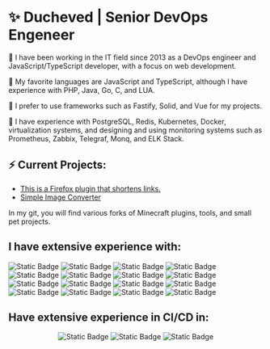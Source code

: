 <div>
    <h1>✨ Ducheved | Senior DevOps Engeneer</h1>
</div>
<div>
    <p>🔭 I have been working in the IT field since 2013 as a DevOps engineer and JavaScript/TypeScript developer, with
        a focus on web development.</p>
    <p>🌱 My favorite languages are JavaScript and TypeScript, although I have experience with PHP, Java, Go, C, and
        LUA.</p>
    <p>👯 I prefer to use frameworks such as Fastify, Solid, and Vue for my projects.</p>
    <p>💬 I have experience with PostgreSQL, Redis, Kubernetes, Docker, virtualization systems, and designing and using
        monitoring systems such as Prometheus, Zabbix, Telegraf, Monq, and ELK Stack.</p>
    <h2>⚡ Current Projects:</h2>
    <ul>
        <li><a href="https://github.com/Ducheved/Cute.FastiPlugin">This is a Firefox plugin that shortens links.</a>
        </li>
        <li><a href="https://github.com/Ducheved/Cute.Converter">Simple Image Converter</a></li>
    </ul>
    <p>In my git, you will find various forks of Minecraft plugins, tools, and small
        pet projects.</p>
</div>

<h2> I have extensive experience with:</h2>
<div align="left">
    <img alt="Static Badge"
        src="https://img.shields.io/badge/TypeScript-blue?style=for-the-badge&logo=tsnode&logoColor=046f87&labelColor=fcbe7e&color=046f87">
    <img alt="Static Badge"
        src="https://img.shields.io/badge/fastify-blue?style=for-the-badge&logo=fastify&logoColor=046f87&labelColor=fcbe7e&color=046f87">
    <img alt="Static Badge"
        src="https://img.shields.io/badge/solid-blue?style=for-the-badge&logo=solid&logoColor=046f87&labelColor=fcbe7e&color=046f87">
    <img alt="Static Badge"
        src="https://img.shields.io/badge/vue-blue?style=for-the-badge&logo=vuedotjs&logoColor=046f87&labelColor=fcbe7e&color=046f87">
    <img alt="Static Badge"
        src="https://img.shields.io/badge/postgresql-blue?style=for-the-badge&logo=postgresql&logoColor=046f87&labelColor=fcbe7e&color=046f87">
    <img alt="Static Badge"
        src="https://img.shields.io/badge/redis-blue?style=for-the-badge&logo=redis&logoColor=046f87&labelColor=fcbe7e&color=046f87">
    <img alt="Static Badge"
        src="https://img.shields.io/badge/rabbitmq-blue?style=for-the-badge&logo=rabbitmq&logoColor=046f87&labelColor=fcbe7e&color=046f87">
    <img alt="Static Badge"
        src="https://img.shields.io/badge/ansible-blue?style=for-the-badge&logo=ansible&logoColor=046f87&labelColor=fcbe7e&color=046f87">
    <img alt="Static Badge"
        src="https://img.shields.io/badge/Kube-blue?style=for-the-badge&logo=kubernetes&logoColor=046f87&labelColor=fcbe7e&color=046f87">
    <img alt="Static Badge"
        src="https://img.shields.io/badge/nginx-blue?style=for-the-badge&logo=nginx&logoColor=046f87&labelColor=fcbe7e&color=046f87">
    <img alt="Static Badge"
        src="https://img.shields.io/badge/Docker-blue?style=for-the-badge&logo=docker&logoColor=046f87&labelColor=fcbe7e&color=046f87">
    <img alt="Static Badge"
        src="https://img.shields.io/badge/VSCode-blue?style=for-the-badge&logo=visualstudiocode&logoColor=046f87&labelColor=fcbe7e&color=046f87">
    <img alt="Static Badge"
        src="https://img.shields.io/badge/Debian-blue?style=for-the-badge&logo=debian&logoColor=046f87&labelColor=fcbe7e&color=046f87">
    <img alt="Static Badge"
        src="https://img.shields.io/badge/c_family-blue?style=for-the-badge&logo=c&logoColor=046f87&labelColor=fcbe7e&color=046f87">
    <img alt="Static Badge"
        src="https://img.shields.io/badge/prometheus-blue?style=for-the-badge&logo=prometheus&logoColor=046f87&labelColor=fcbe7e&color=046f87">
    <img alt="Static Badge"
        src="https://img.shields.io/badge/elk-blue?style=for-the-badge&logo=elasticsearch&logoColor=046f87&labelColor=fcbe7e&color=046f87">
</div>
<h2>Have extensive experience in CI/CD in:</h2>
<div align="center">
    <img alt="Static Badge"
        src="https://img.shields.io/badge/gitlab-blue?style=for-the-badge&logo=gitlab&logoColor=046f87&labelColor=fcbe7e&color=046f87">
    <img alt="Static Badge"
        src="https://img.shields.io/badge/github-blue?style=for-the-badge&logo=github&logoColor=046f87&labelColor=fcbe7e&color=046f87">
    <img alt="Static Badge"
        src="https://img.shields.io/badge/argocd-blue?style=for-the-badge&logo=argo&logoColor=046f87&labelColor=fcbe7e&color=046f87">
</div>
